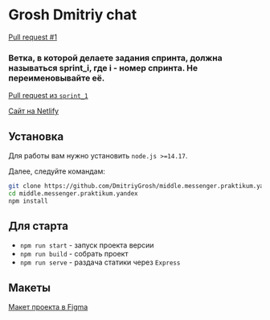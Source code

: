 # Grosh Dmitriy chat

[Pull request #1](https://github.com/DmitriyGrosh/middle.messenger.praktikum.yandex/pull/1)

### Ветка, в которой делаете задания спринта, должна называться sprint_i, где i - номер спринта. Не переименовывайте её.

[Pull request из `sprint_1`](https://github.com/DmitriyGrosh/middle.messenger.praktikum.yandex/pull/1)

[Сайт на Netlify](https://classy-torrone-20e766.netlify.app/)

## Установка

Для работы вам нужно установить `node.js >=14.17`.

Далее, следуйте командам:

```bash
git clone https://github.com/DmitriyGrosh/middle.messenger.praktikum.yandex.git
cd middle.messenger.praktikum.yandex
npm install
```

## Для старта

- `npm run start` - запуск проекта версии
- `npm run build` - собрать проект
- `npm run serve` - раздача статики через `Express`


## Макеты 

[Макет проекта в Figma](https://www.figma.com/file/jF5fFFzgGOxQeB4CmKWTiE/Chat_external_link?node-id=0%3A1)
